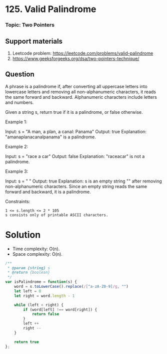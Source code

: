 # 125. Valid Palindrome

### Topic: Two Pointers

## Support materials

1. Leetcode problem: https://leetcode.com/problems/valid-palindrome
2. https://www.geeksforgeeks.org/dsa/two-pointers-technique/

## Question

A phrase is a palindrome if, after converting all uppercase letters into lowercase letters and removing all non-alphanumeric characters, it reads the same forward and backward. Alphanumeric characters include letters and numbers.

Given a string s, return true if it is a palindrome, or false otherwise.


Example 1:

Input: s = "A man, a plan, a canal: Panama"
Output: true
Explanation: "amanaplanacanalpanama" is a palindrome.

Example 2:

Input: s = "race a car"
Output: false
Explanation: "raceacar" is not a palindrome.

Example 3:

Input: s = " "
Output: true
Explanation: s is an empty string "" after removing non-alphanumeric characters.
Since an empty string reads the same forward and backward, it is a palindrome.


Constraints:

    1 <= s.length <= 2 * 105
    s consists only of printable ASCII characters.


# Solution

- Time complexity: O(n).
- Space complexity: O(n).


``` javascript
/**
 * @param {string} s
 * @return {boolean}
 */
var isPalindrome = function(s) {
    word = s.toLowerCase().replace(/[^a-zA-Z0-9]/g, "")
    let left = 0
    let right = word.length - 1

    while (left < right) {
        if (word[left] !== word[right]) {
            return false
        }
        left ++
        right --
    }

    return true
};
```

